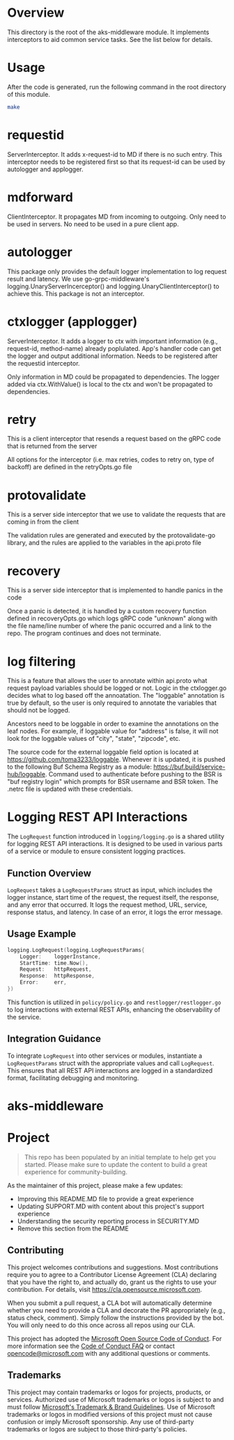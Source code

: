 <!-- markdownlint-disable MD004 -->
# Overview

This directory is the root of the aks-middleware module. It implements interceptors to aid common service tasks. See the list below for details.

# Usage

After the code is generated, run the following command in the root directory of this module.

```bash
make
```

# requestid

ServerInterceptor. It adds x-request-id to MD if there is no such entry. This interceptor needs to be registered first so that its request-id can be used by autologger and applogger.

# mdforward

ClientInterceptor. It propagates MD from incoming to outgoing. Only need to be used in servers. No need to be used in a pure client app.

# autologger

This package only provides the default logger implementation to log request result and latency. We use go-grpc-middleware's logging.UnaryServerIncerceptor() and logging.UnaryClientInterceptor() to achieve this. This package is not an interceptor.

# ctxlogger (applogger)

ServerInterceptor. It adds a logger to ctx with important information (e.g., request-id, method-name) already poplulated. App's handler code can get the logger and output additional information. Needs to be registered after the requestid interceptor.

Only information in MD could be propagated to dependencies. The logger added via ctx.WithValue() is local to the ctx and won't be propagated to dependencies.

# retry

This is a client interceptor that resends a request based on the gRPC code that is returned from the server

All options for the interceptor (i.e. max retries, codes to retry on, type of backoff) are defined in the retryOpts.go file 

# protovalidate

This is a server side interceptor that we use to validate the requests that are coming in from the client

The validation rules are generated and executed by the protovalidate-go library, and the rules are applied to the variables in the api.proto file

# recovery

This is a server side interceptor that is implemented to handle panics in the code

Once a panic is detected, it is handled by a custom recovery function defined in recoveryOpts.go which logs gRPC code "unknown" along with the file name/line number of where the panic occurred and a link to the repo. The program continues and does not terminate.

# log filtering

This is a feature that allows the user to annotate within api.proto what request payload variables should be logged or not. Logic in the ctxlogger.go decides what to log based off the annoatation. The "loggable" annotation is true by default, so the user is only required to annotate the variables that should not be logged.

Ancestors need to be loggable in order to examine the annotations on the leaf nodes. For example, if loggable value for "address" is false, it will not look for the loggable values of "city", "state", "zipcode", etc.

The source code for the external loggable field option is located at https://github.com/toma3233/loggable. Whenever it is updated, it is pushed to the following Buf Schema Registry as a module: https://buf.build/service-hub/loggable. Command used to authenticate before pushing to the BSR is "buf registry login" which prompts for BSR username and BSR token. The .netrc file is updated with these credentials. 

# Logging REST API Interactions

The `LogRequest` function introduced in `logging/logging.go` is a shared utility for logging REST API interactions. It is designed to be used in various parts of a service or module to ensure consistent logging practices.

## Function Overview

`LogRequest` takes a `LogRequestParams` struct as input, which includes the logger instance, start time of the request, the request itself, the response, and any error that occurred. It logs the request method, URL, service, response status, and latency. In case of an error, it logs the error message.

## Usage Example

```go
logging.LogRequest(logging.LogRequestParams{
    Logger:    loggerInstance,
    StartTime: time.Now(),
    Request:   httpRequest,
    Response:  httpResponse,
    Error:     err,
})
```

This function is utilized in `policy/policy.go` and `restlogger/restlogger.go` to log interactions with external REST APIs, enhancing the observability of the service.

## Integration Guidance

To integrate `LogRequest` into other services or modules, instantiate a `LogRequestParams` struct with the appropriate values and call `LogRequest`. This ensures that all REST API interactions are logged in a standardized format, facilitating debugging and monitoring.

# aks-middleware



# Project

> This repo has been populated by an initial template to help get you started. Please
> make sure to update the content to build a great experience for community-building.

As the maintainer of this project, please make a few updates:

- Improving this README.MD file to provide a great experience
- Updating SUPPORT.MD with content about this project's support experience
- Understanding the security reporting process in SECURITY.MD
- Remove this section from the README

## Contributing

This project welcomes contributions and suggestions.  Most contributions require you to agree to a
Contributor License Agreement (CLA) declaring that you have the right to, and actually do, grant us
the rights to use your contribution. For details, visit https://cla.opensource.microsoft.com.

When you submit a pull request, a CLA bot will automatically determine whether you need to provide
a CLA and decorate the PR appropriately (e.g., status check, comment). Simply follow the instructions
provided by the bot. You will only need to do this once across all repos using our CLA.

This project has adopted the [Microsoft Open Source Code of Conduct](https://opensource.microsoft.com/codeofconduct/).
For more information see the [Code of Conduct FAQ](https://opensource.microsoft.com/codeofconduct/faq/) or
contact [opencode@microsoft.com](mailto:opencode@microsoft.com) with any additional questions or comments.

## Trademarks

This project may contain trademarks or logos for projects, products, or services. Authorized use of Microsoft 
trademarks or logos is subject to and must follow 
[Microsoft's Trademark & Brand Guidelines](https://www.microsoft.com/en-us/legal/intellectualproperty/trademarks/usage/general).
Use of Microsoft trademarks or logos in modified versions of this project must not cause confusion or imply Microsoft sponsorship.
Any use of third-party trademarks or logos are subject to those third-party's policies.
